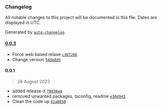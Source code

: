 ### Changelog

All notable changes to this project will be documented in this file. Dates are displayed in UTC.

Generated by [`auto-changelog`](https://github.com/CookPete/auto-changelog).

#### [0.0.3](https://github.com/rascasone/package/compare/0.0.1...0.0.3)

- Force web based relase [`c387266`](https://github.com/rascasone/package/commit/c387266b28c438c95b7f8b497cd64125d6260aa8)
- Change version [`54de8d5`](https://github.com/rascasone/package/commit/54de8d5246a5f7df7890e8b1061975ccef6fc2e4)

#### 0.0.1

> 28 August 2023

- added release-it [`f0030e0`](https://github.com/rascasone/package/commit/f0030e09b701083395bf42241e9b11a809f667ab)
- removed unwanted packages, tsconfig, readme [`e30d943`](https://github.com/rascasone/package/commit/e30d94384f31d14eb38421c62d7bf1aefd8bb3f3)
- Clean the code up [`41a8050`](https://github.com/rascasone/package/commit/41a8050880871da2438baa9d1415c4604098f58f)
